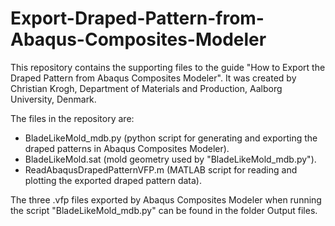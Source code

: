 # Export-Draped-Pattern-from-Abaqus-Composites-Modeler
This repository contains the supporting files to the guide "How to Export the Draped Pattern from Abaqus Composites Modeler". 
It was created by Christian Krogh, Department of Materials and Production, Aalborg University, Denmark.

The files in the repository are:
- BladeLikeMold_mdb.py (python script for generating and exporting the draped patterns in Abaqus Composites Modeler).
- BladeLikeMold.sat (mold geometry used by "BladeLikeMold_mdb.py").
- ReadAbaqusDrapedPatternVFP.m (MATLAB script for reading and plotting the exported draped pattern data).

The three .vfp files exported by Abaqus Composites Modeler when running the script "BladeLikeMold_mdb.py" can be found in the folder Output files.
